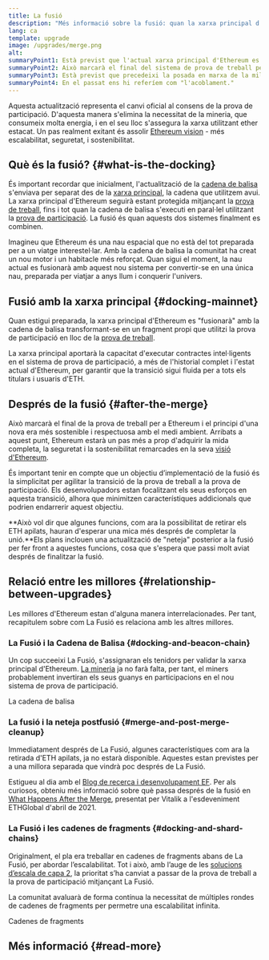 ```yaml
---
title: La fusió
description: "Més informació sobre la fusió: quan la xarxa principal d'Ethereum s'integri al sistema coordinat de prova de participació de la cadena de balisa."
lang: ca
template: upgrade
image: /upgrades/merge.png
alt: 
summaryPoint1: Està previst que l'actual xarxa principal d'Ethereum es "fusioni" amb la cadena de balisa basada en el sistema de prova de participació.
summaryPoint2: Això marcarà el final del sistema de prova de treball per Ethereum i significarà la transició completa al sistema de prova de participació.
summaryPoint3: Està previst que precedeixi la posada en marxa de la millora anomenada cadena de fragments.
summaryPoint4: En el passat ens hi referíem com "l'acoblament."
---
```


<UpgradeStatus dateKey="page-upgrades-merge-date">
  Aquesta actualització representa el canvi oficial al consens de la prova de participació. D'aquesta manera s'elimina la necessitat de la mineria, que consumeix molta energia, i en el seu lloc s'assegura la xarxa utilitzant ether estacat. Un pas realment exitant és assolir <a href="/roadmap/vision/">Ethereum vision</a> - més escalabilitat, seguretat, i sostenibilitat.
</UpgradeStatus>

## Què és la fusió? \{#what-is-the-docking}

És important recordar que inicialment, l'actualització de la [cadena de balisa](/roadmap/beacon-chain/) s'enviava per separat des de la [xarxa principal](/glossary/#mainnet), la cadena que utilitzem avui. La xarxa principal d'Ethereum seguirà estant protegida mitjançant la [prova de treball](/developers/docs/consensus-mechanisms/pow/), fins i tot quan la cadena de balisa s'executi en paral·lel utilitzant la [prova de participació](/developers/docs/consensus-mechanisms/pos/). La fusió és quan aquests dos sistemes finalment es combinen.

Imagineu que Ethereum és una nau espacial que no està del tot preparada per a un viatge interestel·lar. Amb la cadena de balisa la comunitat ha creat un nou motor i un habitacle més reforçat. Quan sigui el moment, la nau actual es fusionarà amb aquest nou sistema per convertir-se en una única nau, preparada per viatjar a anys llum i conquerir l'univers.

## Fusió amb la xarxa principal \{#docking-mainnet}

Quan estigui preparada, la xarxa principal d'Ethereum es "fusionarà" amb la cadena de balisa transformant-se en un fragment propi que utilitzi la prova de participació en lloc de la [prova de treball](/developers/docs/consensus-mechanisms/pow/).

La xarxa principal aportarà la capacitat d'executar contractes intel·ligents en el sistema de prova de participació, a més de l'historial complet i l'estat actual d'Ethereum, per garantir que la transició sigui fluida per a tots els titulars i usuaris d'ETH.

## Després de la fusió \{#after-the-merge}

Això marcarà el final de la prova de treball per a Ethereum i el principi d'una nova era més sostenible i respectuosa amb el medi ambient. Arribats a aquest punt, Ethereum estarà un pas més a prop d'adquirir la mida completa, la seguretat i la sostenibilitat remarcades en la seva [visió d'Ethereum](/roadmap/vision/).

És important tenir en compte que un objectiu d’implementació de la fusió és la simplicitat per agilitar la transició de la prova de treball a la prova de participació. Els desenvolupadors estan focalitzant els seus esforços en aquesta transició, alhora que minimitzen característiques addicionals que podrien endarrerir aquest objectiu.

**Això vol dir que algunes funcions, com ara la possibilitat de retirar els ETH apilats, hauran d'esperar una mica més després de completar la unió.**Els plans inclouen una actualització de "neteja" posterior a la fusió per fer front a aquestes funcions, cosa que s'espera que passi molt aviat després de finalitzar la fusió.

## Relació entre les millores \{#relationship-between-upgrades}

Les millores d'Ethereum estan d'alguna manera interrelacionades. Per tant, recapitulem sobre com La Fusió es relaciona amb les altres millores.

### La Fusió i la Cadena de Balisa \{#docking-and-beacon-chain}

Un cop succeeixi La Fusió, s'assignaran els tenidors per validar la xarxa principal d'Ethereum. [La mineria](/developers/docs/consensus-mechanisms/pow/mining/) ja no farà falta, per tant, el miners probablement invertiran els seus guanys en participacions en el nou sistema de prova de participació.

<ButtonLink to="/roadmap/beacon-chain/">
  La cadena de balisa
</ButtonLink>

### La fusió i la neteja postfusió \{#merge-and-post-merge-cleanup}

Immediatament després de La Fusió, algunes característiques com ara la retirada d'ETH apilats, ja no estarà disponible. Aquestes estan previstes per a una millora separada que vindrà poc després de La Fusió.

Estigueu al dia amb el [Blog de recerca i desenvolupament EF](https://blog.ethereum.org/category/research-and-development/). Per als curiosos, obteniu més informació sobre què passa després de la fusió en [What Happens After the Merge](https://youtu.be/7ggwLccuN5s?t=101), presentat per Vitalik a l'esdeveniment ETHGlobal d'abril de 2021.

### La Fusió i les cadenes de fragments \{#docking-and-shard-chains}

Originalment, el pla era treballar en cadenes de fragments abans de La Fusió, per abordar l’escalabilitat. Tot i això, amb l’auge de les [solucions d’escala de capa 2](/developers/docs/scaling/#layer-2-scaling), la prioritat s’ha canviat a passar de la prova de treball a la prova de participació mitjançant La Fusió.

La comunitat avaluarà de forma contínua la necessitat de múltiples rondes de cadenes de fragments per permetre una escalabilitat infinita.

<ButtonLink to="/roadmap/danksharding/">
  Cadenes de fragments
</ButtonLink>

## Més informació \{#read-more}

<MergeArticleList />

